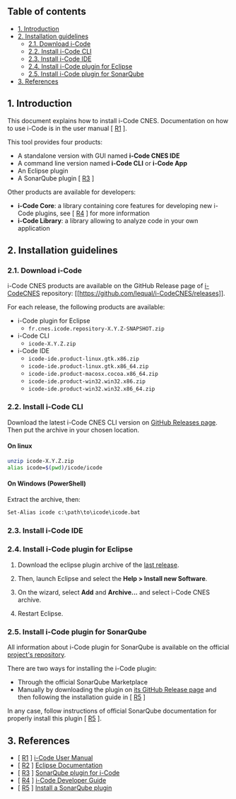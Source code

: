 ## Table of contents
+ [1. Introduction](#1-introduction)
+ [2. Installation guidelines](#2-installation-guidelines)
  + [2.1. Download i-Code](#21-download-i-code)
  + [2.2. Install i-Code CLI](#22-install-i-code-cli)
  + [2.3. Install i-Code IDE](#23-intall-i-code-ide)
  + [2.4. Install i-Code plugin for Eclipse](#24-install-i-code-plugin-for-eclipse)
  + [2.5. Install i-Code plugin for SonarQube](#25-install-i-code-plugin-for-sonarqube)
+ [3. References](#3-references)

## 1. Introduction

This document explains how to install i-Code CNES. Documentation on how to use i-Code is in the user manual [ [R1] ].

This tool provides four products:
+ A standalone version with GUI named **i-Code CNES IDE**
+ A command line version named **i-Code CLI** or **i-Code App**
+ An Eclipse plugin
+ A SonarQube plugin [ [R3] ]

Other products are available for developers:
+ **i-Code Core**: a library containing core features for developing new i-Code plugins, see [ [R4] ] for more information
+ **i-Code Library**: a library allowing to analyze code in your own application

## 2. Installation guidelines
### 2.1. Download i-Code

i-Code CNES products are available on the GitHub Release page of [i-CodeCNES](/lequal/i-CodeCNES) repository: [[https://github.com/lequal/i-CodeCNES/releases]].

For each release, the following products are available:
+ i-Code plugin for Eclipse
  + `fr.cnes.icode.repository-X.Y.Z-SNAPSHOT.zip`
+ i-Code CLI
  + `icode-X.Y.Z.zip`
+ i-Code IDE
  + `icode-ide.product-linux.gtk.x86.zip`
  + `icode-ide.product-linux.gtk.x86_64.zip`
  + `icode-ide.product-macosx.cocoa.x86_64.zip`
  + `icode-ide.product-win32.win32.x86.zip`
  + `icode-ide.product-win32.win32.x86_64.zip`

### 2.2. Install i-Code CLI

Download the latest i-Code CNES CLI version on [GitHub Releases page](https://github.com/lequal/i-CodeCNES/releases). Then put the archive in your chosen location.

#### On linux
```sh
unzip icode-X.Y.Z.zip
alias icode=$(pwd)/icode/icode
``` 

#### On Windows (PowerShell)
Extract the archive, then: 
```ps
Set-Alias icode c:\path\to\icode\icode.bat
```

### 2.3. Install i-Code IDE
### 2.4. Install i-Code plugin for Eclipse

1. Download the eclipse plugin archive of the [last release](https://github.com/lequal/i-CodeCNES/releases). 

1. Then, launch Eclipse and select the **Help > Install new Software**. 

1. On the wizard, select **Add** and **Archive...** and select i-Code CNES archive.

1. Restart Eclipse.

### 2.5. Install i-Code plugin for SonarQube

All information about i-Code plugin for SonarQube is available on the official [project's repository](/lequal/sonar-icode-cnes-plugin).

There are two ways for installing the i-Code plugin:

+ Through the official SonarQube Marketplace
+ Manually by downloading the plugin on [its GitHub Release page](/lequal/sonar-icode-cnes-plugin/releases) and then following the installation guide in [ [R5] ]

In any case, follow instructions of official SonarQube documentation for properly install this plugin [ [R5] ].

## 3. References
[R1]: #3-references
[R2]: #3-references
[R3]: #3-references
[R4]: #3-references
[R5]: #3-references

+ [ [R1] ] [i-Code User Manual](http://www.eclipse.org/documentation/)
+ [ [R2] ] [Eclipse Documentation](http://www.eclipse.org/documentation/)
+ [ [R3] ] [SonarQube plugin for i-Code](https://github.com/lequal/sonar-icode-cnes-plugin)
+ [ [R4] ] [i-Code Developer Guide](https://github.com/lequal/icode-custom-plugin-example/wiki)
+ [ [R5] ] [Install a SonarQube plugin](https://docs.sonarqube.org/latest/setup/install-plugin/)